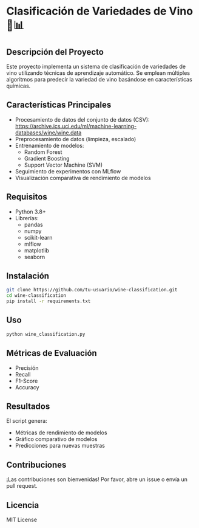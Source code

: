 # Clasificación de Variedades de Vino 🍷📊

## Descripción del Proyecto
Este proyecto implementa un sistema de clasificación de variedades de vino utilizando técnicas de aprendizaje automático. Se emplean múltiples algoritmos para predecir la variedad de vino basándose en características químicas.

## Características Principales
- Procesamiento de datos del conjunto de datos (CSV): https://archive.ics.uci.edu/ml/machine-learning-databases/wine/wine.data 
- Preprocesamiento de datos (limpieza, escalado)
- Entrenamiento de modelos:
  - Random Forest
  - Gradient Boosting
  - Support Vector Machine (SVM)
- Seguimiento de experimentos con MLflow
- Visualización comparativa de rendimiento de modelos

## Requisitos
- Python 3.8+
- Librerías:
  - pandas
  - numpy
  - scikit-learn
  - mlflow
  - matplotlib
  - seaborn

## Instalación
```bash
git clone https://github.com/tu-usuario/wine-classification.git
cd wine-classification
pip install -r requirements.txt
```

## Uso
```bash
python wine_classification.py
```

## Métricas de Evaluación
- Precisión
- Recall
- F1-Score
- Accuracy

## Resultados
El script genera:
- Métricas de rendimiento de modelos
- Gráfico comparativo de modelos
- Predicciones para nuevas muestras

## Contribuciones
¡Las contribuciones son bienvenidas! Por favor, abre un issue o envía un pull request.

## Licencia
MIT License
